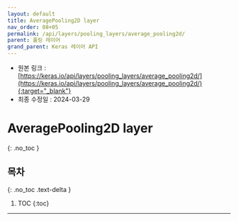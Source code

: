 ```yaml
---
layout: default
title: AveragePooling2D layer
nav_order: 08+05
permalink: /api/layers/pooling_layers/average_pooling2d/
parent: 풀링 레이어
grand_parent: Keras 레이어 API
---
```


* 원본 링크 : [https://keras.io/api/layers/pooling_layers/average_pooling2d/](https://keras.io/api/layers/pooling_layers/average_pooling2d/){:target="_blank"}
* 최종 수정일 : 2024-03-29

# AveragePooling2D layer
{: .no_toc }

## 목차
{: .no_toc .text-delta }

1. TOC
{:toc}

---
